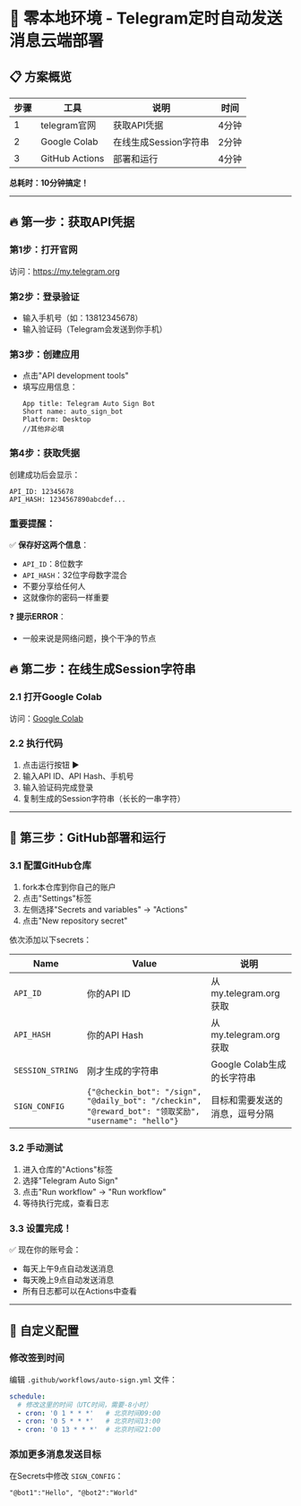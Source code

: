 # 🚀 零本地环境 - Telegram定时自动发送消息云端部署

## 📋 方案概览

| 步骤 | 工具 | 说明 | 时间 |
|------|------|------|------|
| 1 | telegram官网 | 获取API凭据 | 4分钟 |
| 2 | Google Colab | 在线生成Session字符串 | 2分钟 |
| 3 | GitHub Actions | 部署和运行 | 4分钟 |

**总耗时：10分钟搞定！**

---
## 🔥 第一步：获取API凭据

### **第1步：打开官网**
访问：https://my.telegram.org

### **第2步：登录验证**
- 输入手机号（如：13812345678）
- 输入验证码（Telegram会发送到你手机）

### **第3步：创建应用**
- 点击"API development tools" 
- 填写应用信息：
  ```
  App title: Telegram Auto Sign Bot
  Short name: auto_sign_bot  
  Platform: Desktop
  //其他非必填
  ```

### **第4步：获取凭据**
创建成功后会显示：
```
API_ID: 12345678
API_HASH: 1234567890abcdef...
```

### **重要提醒：**

✅ **保存好这两个信息**：
- `API_ID`：8位数字
- `API_HASH`：32位字母数字混合
- 不要分享给任何人
- 这就像你的密码一样重要

❓ **提示ERROR**：
- 一般来说是网络问题，换个干净的节点

## 🔥 第二步：在线生成Session字符串

### 2.1 打开Google Colab
访问：[Google Colab](https://colab.research.google.com/drive/1WlFEL46tLWgeZmr2_HE0e3bAzZ3WQztz?usp=sharing)

### 2.2 执行代码
1. 点击运行按钮 ▶️
2. 输入API ID、API Hash、手机号
3. 输入验证码完成登录
4. 复制生成的Session字符串（长长的一串字符）

---

## 🐙 第三步：GitHub部署和运行

### 3.1 配置GitHub仓库

1. fork本仓库到你自己的账户
2. 点击"Settings"标签
3. 左侧选择"Secrets and variables" → "Actions"
4. 点击"New repository secret"

依次添加以下secrets：

| Name | Value | 说明 |
|------|-------|------|
| `API_ID` | 你的API ID | 从my.telegram.org获取 |
| `API_HASH` | 你的API Hash | 从my.telegram.org获取 |
| `SESSION_STRING` | 刚才生成的字符串 | Google Colab生成的长字符串 |
| `SIGN_CONFIG` | `{"@checkin_bot": "/sign", "@daily_bot": "/checkin", "@reward_bot": "领取奖励", "username": "hello"}` | 目标和需要发送的消息，逗号分隔 |

### 3.2 手动测试
1. 进入仓库的"Actions"标签
2. 选择"Telegram Auto Sign"
3. 点击"Run workflow" → "Run workflow"
4. 等待执行完成，查看日志

### 3.3 设置完成！
✅ 现在你的账号会：
- 每天上午9点自动发送消息
- 每天晚上9点自动发送消息
- 所有日志都可以在Actions中查看

---

## 🔧 自定义配置

### 修改签到时间
编辑 `.github/workflows/auto-sign.yml` 文件：

```yaml
schedule:
  # 修改这里的时间（UTC时间，需要-8小时）
  - cron: '0 1 * * *'   # 北京时间09:00
  - cron: '0 5 * * *'   # 北京时间13:00  
  - cron: '0 13 * * *'  # 北京时间21:00
```

### 添加更多消息发送目标
在Secrets中修改 `SIGN_CONFIG`：
```
"@bot1":"Hello", "@bot2":"World"
```
